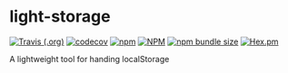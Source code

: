 # light-storage
[![Travis (.org)](https://img.shields.io/travis/xunmi1/light-storage)](https://www.travis-ci.org/xunmi1/light-storage)
[![codecov](https://img.shields.io/codecov/c/github/xunmi1/light-storage)](https://codecov.io/gh/xunmi1/light-storage)
[![npm](https://img.shields.io/npm/v/light-storage?color=0a7bbc)](https://www.npmjs.com/package/light-storage)
[![NPM](https://img.shields.io/npm/l/light-storage)](https://www.npmjs.com/package/light-storage)
[![npm bundle size](https://img.shields.io/bundlephobia/min/light-storage)](https://www.npmjs.com/package/light-storage)
[![Hex.pm](https://img.shields.io/npm/dt/light-storage)](https://npmcharts.com/compare/light-storage)

A lightweight tool for handing localStorage
